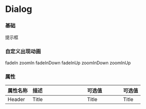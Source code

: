 # Dialog

<!-- start -->

### 基础

<div class="code">
  <m-button @click="tip1">提示框</m-button>
</div>

<!-- end -->

<!-- start -->

### 自定义出现动画

<div class="code">
  <m-button @click="tip('fadeIn')">fadeIn</m-button>
  <m-button @click="tip('zoomIn')">zoomIn</m-button>
  <m-button @click="tip('fadeInDown')">fadeInDown</m-button>
  <m-button @click="tip('fadeInUp')">fadeInUp</m-button>
  <m-button @click="tip('zoomInDown')">zoomInDown</m-button>
  <m-button @click="tip('zoomInUp')">zoomInUp</m-button>
</div>

<!-- end -->


<!-- start -->

### 属性

|属性名称|描述<div style="width:160px;"></div>|可选值<div style="width:100px;"></div>|可选值<div style="width:40px;"></div>|
|:----|:---------|:-----|:----|
|Header|Title|Title|Title|

<!-- end -->

<script>
  var previews = document.querySelectorAll('.code')
  for (var i = 0; i < previews.length; i++) {
    new Vue({
      el: previews[i],
      methods: {
        tip1: function () {
          this.$dialog.show({
            title: '提示',
            content: '需要用户处理事务，又不希望跳转页面以致打断工作流程时，可以使用 Modal 在当前页面正中打开一个浮层，承载相应的操作。'
          })
        },
        tip: function (effect) {
          this.$dialog.show({
            title: '提示',
            effect,
            content: '需要用户处理事务，又不希望跳转页面以致打断工作流程时，可以使用 Modal 在当前页面正中打开一个浮层，承载相应的操作。'
          })
        }
      }
    })
  }
</script>